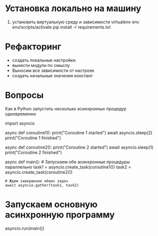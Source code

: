 # Установка локально на машину
1. установить виртуальную среду и зависимости
virtualenv env
env/scripts/activate
pip install -r requirements.txt

# Рефакторинг
- создать локальные настройки
- вынести модули по смыслу
- Выносим все зависимости от настроек
- создать начальные значения констант

# Вопросы
Как в Python запустить несколько асинхронных процедур одновременно

import asyncio

async def coroutine1():
    print("Coroutine 1 started")
    await asyncio.sleep(2)
    print("Coroutine 1 finished")

async def coroutine2():
    print("Coroutine 2 started")
    await asyncio.sleep(1)
    print("Coroutine 2 finished")

async def main():
    # Запускаем обе асинхронные процедуры параллельно
    task1 = asyncio.create_task(coroutine1())
    task2 = asyncio.create_task(coroutine2())

    # Ждем завершения обеих задач
    await asyncio.gather(task1, task2)

# Запускаем основную асинхронную программу
asyncio.run(main())